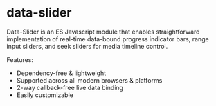 # data-slider

Data-Slider is an ES Javascript module that enables straightforward implementation of real-time data-bound progress indicator bars, range input sliders, and seek sliders for media timeline control. 

Features:

- Dependency-free & lightweight
- Supported across all modern browsers & platforms
- 2-way callback-free live data binding
- Easily customizable




